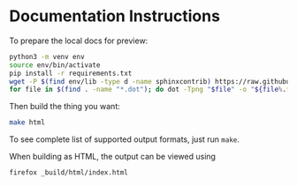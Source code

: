 # Documentation Instructions

To prepare the local docs for preview:

```bash
python3 -m venv env
source env/bin/activate
pip install -r requirements.txt
wget -P $(find env/lib -type d -name sphinxcontrib) https://raw.githubusercontent.com/wpilibsuite/sphinxext-remoteliteralinclude/main/sphinxext/remoteliteralinclude.py
for file in $(find . -name "*.dot"); do dot -Tpng "$file" -o "${file%.*}.png"; done
```

Then build the thing you want:

```bash
make html
```

To see complete list of supported output formats, just run `make`.

When building as HTML, the output can be viewed using

```bash
firefox _build/html/index.html
```

